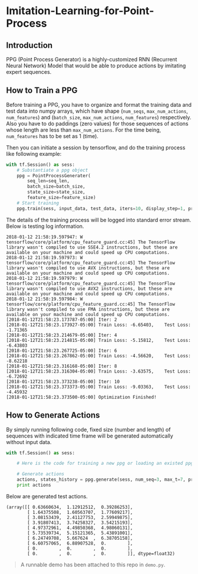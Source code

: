 Imitation-Learning-for-Point-Process
===

Introduction
---
PPG (Point Process Generator) is a highly-customized RNN (Recurrent Neural Network) Model that would be able to produce actions by imitating expert sequences.

How to Train a PPG
---
Before training a PPG, you have to organize and format the training data and test data into numpy arrays, which have shape (`num_seqs`, `max_num_actions`, `num_features`) and (`batch_size`, `max_num_actions`, `num_features`) respectively. Also you have to do paddings (zero values) for those sequences of actions whose length are less than `max_num_actions`. For the time being, 
`num_features` has to be set as 1 (time). 

Then you can initiate a session by tensorflow, and do the training process like following example:
```python
with tf.Session() as sess:
	# Substantiate a ppg object
	ppg = PointProcessGenerater(
		seq_len=seq_len,
		batch_size=batch_size, 
		state_size=state_size,
		feature_size=feature_size)
	# Start training
	ppg.train(sess, input_data, test_data, iters=10, display_step=1, pretrained=False)
```

The details of the training process will be logged into standard error stream. Below is testing log information.
```shell
2018-01-12 21:58:19.597947: W tensorflow/core/platform/cpu_feature_guard.cc:45] The TensorFlow library wasn't compiled to use SSE4.2 instructions, but these are available on your machine and could speed up CPU computations.
2018-01-12 21:58:19.597973: W tensorflow/core/platform/cpu_feature_guard.cc:45] The TensorFlow library wasn't compiled to use AVX instructions, but these are available on your machine and could speed up CPU computations.
2018-01-12 21:58:19.597979: W tensorflow/core/platform/cpu_feature_guard.cc:45] The TensorFlow library wasn't compiled to use AVX2 instructions, but these are available on your machine and could speed up CPU computations.
2018-01-12 21:58:19.597984: W tensorflow/core/platform/cpu_feature_guard.cc:45] The TensorFlow library wasn't compiled to use FMA instructions, but these are available on your machine and could speed up CPU computations.
[2018-01-12T21:58:23.173787-05:00] Iter: 2
[2018-01-12T21:58:23.173927-05:00] Train Loss: -6.65403,	Test Loss: -1.71365
[2018-01-12T21:58:23.214679-05:00] Iter: 4
[2018-01-12T21:58:23.214815-05:00] Train Loss: -5.15812,	Test Loss: -6.43803
[2018-01-12T21:58:23.267725-05:00] Iter: 6
[2018-01-12T21:58:23.267862-05:00] Train Loss: -4.56620,	Test Loss: -8.62218
[2018-01-12T21:58:23.316168-05:00] Iter: 8
[2018-01-12T21:58:23.316304-05:00] Train Loss: -3.63575,	Test Loss: -6.72692
[2018-01-12T21:58:23.373238-05:00] Iter: 10
[2018-01-12T21:58:23.373373-05:00] Train Loss: -9.03363,	Test Loss: -4.45932
[2018-01-12T21:58:23.373500-05:00] Optimization Finished!
```



How to Generate Actions
---
By simply running following code, fixed size (number and length) of sequences with indicated time frame will be generated automatically without input data.
```python
with tf.Session() as sess:

	# Here is the code for training a new ppg or loading an existed ppg

	# Generate actions
	actions, states_history = ppg.generate(sess, num_seq=3, max_t=7, pretrained=False)
	print actions
```
Below are generated test actions.
```shell
(array([[ 0.63660634,  1.12912512,  0.39286253],
        [ 1.64375508,  1.60563707,  1.77609217],
        [ 3.08153439,  2.41127753,  2.59949875],
        [ 3.91807413,  3.74258327,  3.54215193],
        [ 4.97372961,  4.49850368,  4.98060131],
        [ 5.73539734,  5.15121365,  5.43891001],
        [ 6.24749708,  5.667624  ,  6.38705158],
        [ 6.60757065,  6.88907528,  0.        ],
        [ 0.        ,  0.        ,  0.        ],
        [ 0.        ,  0.        ,  0.        ]], dtype=float32)
```


> A runnable demo has been attached to this repo in `demo.py`.


